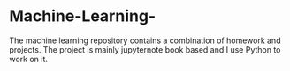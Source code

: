 # Machine-Learning-
The machine learning repository contains a combination of homework and projects. The project is mainly jupyternote book based and I use Python to work on it.

